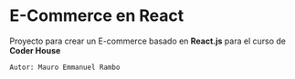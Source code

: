 # E-Commerce en React

Proyecto para crear un E-commerce basado en **React.js** para el curso de **Coder House**

~~~
Autor: Mauro Emmanuel Rambo
~~~


